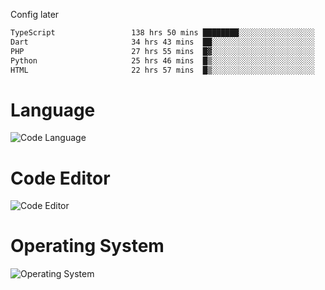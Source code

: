 <!-- ## Hi there 👋 -->
Config later

<!--
**rickrck/rickrck** is a ✨ _special_ ✨ repository because its `README.md` (this file) appears on your GitHub profile.

Here are some ideas to get you started:

- 🔭 I’m currently working on ...
- 🌱 I’m currently learning ...
- 👯 I’m looking to collaborate on ...
- 🤔 I’m looking for help with ...
- 💬 Ask me about ...
- 📫 How to reach me: ...
- 😄 Pronouns: ...
- ⚡ Fun fact: ...
-->

<!--START_SECTION:waka-->

```txt
TypeScript                 138 hrs 50 mins ████████░░░░░░░░░░░░░░░░░   32.13 %
Dart                       34 hrs 43 mins  ██░░░░░░░░░░░░░░░░░░░░░░░   08.04 %
PHP                        27 hrs 55 mins  █▓░░░░░░░░░░░░░░░░░░░░░░░   06.46 %
Python                     25 hrs 46 mins  █▒░░░░░░░░░░░░░░░░░░░░░░░   05.96 %
HTML                       22 hrs 57 mins  █▒░░░░░░░░░░░░░░░░░░░░░░░   05.31 %
```

<!--END_SECTION:waka-->

# Language
![Code Language](https://wakatime.com/share/@Rie/857855bd-8826-4360-bd0b-30668e651616.svg)

# Code Editor
![Code Editor](https://wakatime.com/share/@Rie/630d1d98-3d54-4afd-a23d-fa79134fc528.svg)

# Operating System
![Operating System](https://wakatime.com/share/@Rie/a7b1eb7d-159b-4b03-8226-3a05ad998782.svg)
